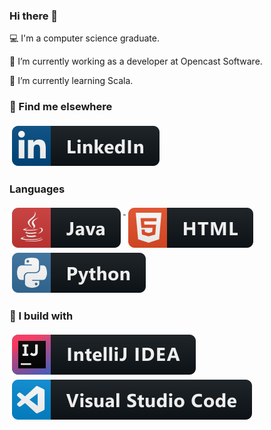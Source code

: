 ### Hi there 👋

:computer: I'm a computer science graduate.

🔭 I’m currently working as a developer at Opencast Software.

🌱 I’m currently learning Scala.

### 📢 Find me elsewhere 

<a href="https://www.linkedin.com/in/RiyaGupta15/">
    <img src="https://raw.githubusercontent.com/RiyaGupta15/RiyaGupta15/master/images/social/linkedin.svg" alt="LinkedIn" style="vertical-align:top; margin:4px">
  </a>

### Languages

<a href="https://www.linkedin.com/in/RiyaGupta15/">
    <img src="https://raw.githubusercontent.com/RiyaGupta15/RiyaGupta15/master/images/dev/languages/java.svg" alt="LinkedIn" style="vertical-align:top; margin:4px">
  </a>
  
  <a href="https://www.linkedin.com/in/RiyaGupta15/">
    <img src="https://raw.githubusercontent.com/RiyaGupta15/RiyaGupta15/master/images/dev/languages/html.svg" alt="LinkedIn" style="vertical-align:top; margin:4px">
  </a>
  
<a href="https://www.linkedin.com/in/RiyaGupta15/">
    <img src="https://raw.githubusercontent.com/RiyaGupta15/RiyaGupta15/master/images/dev/languages/python.svg" alt="LinkedIn" style="vertical-align:top; margin:4px">
  </a>

### 🚧 I build with
<a href="https://www.linkedin.com/in/RiyaGupta15/">
    <img src="https://raw.githubusercontent.com/RiyaGupta15/RiyaGupta15/master/images/dev/tools/jetbrains_intellij.svg" alt="LinkedIn" style="vertical-align:top; margin:4px">
  </a>
  
  <a href="https://www.linkedin.com/in/RiyaGupta15/">
    <img src="https://raw.githubusercontent.com/RiyaGupta15/RiyaGupta15/master/images/dev/tools/visualstudio_code.svg" alt="LinkedIn" style="vertical-align:top; margin:4px">
  </a>
